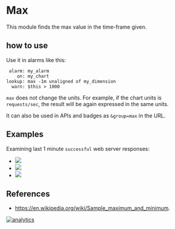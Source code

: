 <!--
title: "Max"
custom_edit_url: https://github.com/netdata/netdata/edit/master/web/api/queries/max/README.md
-->

# Max

This module finds the max value in the time-frame given.

## how to use

Use it in alarms like this:

```
 alarm: my_alarm
    on: my_chart
lookup: max -1m unaligned of my_dimension
  warn: $this > 1000
```

`max` does not change the units. For example, if the chart units is `requests/sec`, the result
will be again expressed in the same units. 

It can also be used in APIs and badges as `&group=max` in the URL.

## Examples

Examining last 1 minute `successful` web server responses:

-   ![](https://registry.my-netdata.io/api/v1/badge.svg?chart=web_log_nginx.response_statuses&options=unaligned&dimensions=success&group=min&after=-60&label=min)
-   ![](https://registry.my-netdata.io/api/v1/badge.svg?chart=web_log_nginx.response_statuses&options=unaligned&dimensions=success&group=average&after=-60&label=average)
-   ![](https://registry.my-netdata.io/api/v1/badge.svg?chart=web_log_nginx.response_statuses&options=unaligned&dimensions=success&group=max&after=-60&label=max&value_color=orange)

## References

-   <https://en.wikipedia.org/wiki/Sample_maximum_and_minimum>.

[![analytics](https://www.google-analytics.com/collect?v=1&aip=1&t=pageview&_s=1&ds=github&dr=https%3A%2F%2Fgithub.com%2Fnetdata%2Fnetdata&dl=https%3A%2F%2Fmy-netdata.io%2Fgithub%2Fweb%2Fapi%2Fqueries%2Fmax%2FREADME&_u=MAC~&cid=5792dfd7-8dc4-476b-af31-da2fdb9f93d2&tid=UA-64295674-3)](<>)
